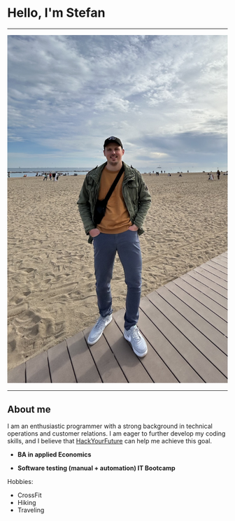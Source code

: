 # Hello, I'm Stefan

---

![photo](./img/stefanPhoto.jpg)

---

## About me

I am an enthusiastic programmer with a strong background in technical operations
and customer relations. I am eager to further develop my coding skills, and I
believe that [HackYourFuture](https://www.hackyourfuturebelgium.be) can help me
achieve this goal.

- **BA in applied Economics**

- **Software testing (manual + automation) IT Bootcamp**

Hobbies:

- CrossFit
- Hiking
- Traveling
